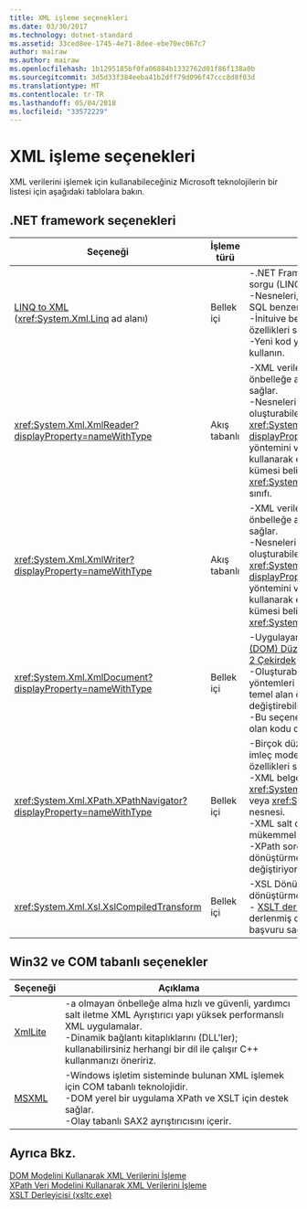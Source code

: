 ```yaml
---
title: XML işleme seçenekleri
ms.date: 03/30/2017
ms.technology: dotnet-standard
ms.assetid: 33ced8ee-1745-4e71-8dee-ebe70ec067c7
author: mairaw
ms.author: mairaw
ms.openlocfilehash: 1b1295185bf0fa06884b1332762d01f86f138a0b
ms.sourcegitcommit: 3d5d33f384eeba41b2dff79d096f47ccc8d8f03d
ms.translationtype: MT
ms.contentlocale: tr-TR
ms.lasthandoff: 05/04/2018
ms.locfileid: "33572229"
---
```

# <a name="xml-processing-options"></a>XML işleme seçenekleri
XML verilerini işlemek için kullanabileceğiniz Microsoft teknolojilerin bir listesi için aşağıdaki tablolara bakın.  
  
## <a name="net-framework-options"></a>.NET framework seçenekleri  
  
|**Seçeneği**|**İşleme türü**|**Açıklama**|  
|----------------|-------------------------|---------------------|  
|[LINQ to XML](https://msdn.microsoft.com/library/f0fe21e9-ee43-4a55-b91a-0800e5782c13) <br />(<xref:System.Xml.Linq> ad alanı)|Bellek içi|-.NET Framework Language-Integrated sorgu (LINQ) teknolojisine dayalı.<br />-Nesneleri, ilişkisel veri ve XML verilerini SQL benzer sorgu deneyimi sağlar.<br />-İnituive belge oluşturma ve dönüştürme özellikleri sağlar.<br />-Yeni kod yazıyorsanız, bu seçeneği kullanın.|  
|<xref:System.Xml.XmlReader?displayProperty=nameWithType>|Akış tabanlı|-XML verilerine erişmek için hızlı, önbelleğe alınmamış, yalnızca ileri bir yol sağlar.<br />-Nesneleri kullanarak oluşturabileceğiniz <xref:System.Xml.XmlReader.Create%2A?displayProperty=nameWithType> yöntemini ve bir nesne üzerinde kullanarak etkinleştirmek için özellik kümesi belirtin <xref:System.Xml.XmlReaderSettings> sınıfı.|  
|<xref:System.Xml.XmlWriter?displayProperty=nameWithType>|Akış tabanlı|-XML verileri oluşturmak için hızlı, önbelleğe alınmamış, yalnızca ileri bir yol sağlar.<br />-Nesneleri kullanarak oluşturabileceğiniz <xref:System.Xml.XmlWriter.Create%2A?displayProperty=nameWithType> yöntemini ve bir nesne üzerinde kullanarak etkinleştirmek için özellik kümesi belirtin <xref:System.Xml.XmlWriterSettings> sınıfı.|  
|<xref:System.Xml.XmlDocument?displayProperty=nameWithType>|Bellek içi|-Uygulayan [W3C belge nesne modeli (DOM) Düzey 1 çekirdek](https://www.w3.org/TR/REC-DOM-Level-1/level-one-core.html) ve [DOM Düzey 2 Çekirdek](https://www.w3.org/TR/DOM-Level-2-Core/) öneriler.<br />-Oluşturabilir, Ekle, Kaldır ve düğümler yöntemleri ve tanıdık DOM modelini temel alan özelliklerini kullanarak değiştirebilirsiniz.<br />-Bu seçenek W3C DOM kullanan var olan kodu değiştiriyorsanız kullanın|  
|<xref:System.Xml.XPath.XPathNavigator?displayProperty=nameWithType>|Bellek içi|-Birçok düzenleme seçeneklerini ve bir imleç modeli kullanılarak Gezinti özellikleri sunar.<br />-XML belgelerini içinde barındırılan bir <xref:System.Xml.XPath.XPathDocument> veya <xref:System.Xml.XmlDocument> nesnesi.<br />-XML salt okunur işlenmesi için mükemmel performans sağlar.<br />-XPath sorguları veya XSLT dönüştürmeleri varolan kodla değiştiriyorsanız bu seçeneği kullanın.|  
|<xref:System.Xml.Xsl.XslCompiledTransform>|Bellek içi|-XSL Dönüşümleri kullanarak XML veri dönüştürme için seçenekler sağlar.<br />- [XSLT derleyici (xsltc.exe)](../../../../docs/standard/data/xml/xslt-compiler-xsltc-exe.md) önceden derlenmiş dönüşümleri, uygulamanızda başvuru sağlar.|  
  
## <a name="win32-and-com-based-options"></a>Win32 ve COM tabanlı seçenekler  
  
|**Seçeneği**|**Açıklama**|  
|----------------|---------------------|  
|[XmlLite](https://msdn.microsoft.com/library/ms752872.aspx)|-a olmayan önbelleğe alma hızlı ve güvenli, yardımcı salt iletme XML Ayrıştırıcı yapı yüksek performanslı XML uygulamalar.<br />-Dinamik bağlantı kitaplıklarını (DLL'ler); kullanabilirsiniz herhangi bir dil ile çalışır C++ kullanmanızı öneririz.|  
|[MSXML](https://msdn.microsoft.com/library/ms763742.aspx)|-Windows işletim sisteminde bulunan XML işlemek için COM tabanlı teknolojidir.<br />-DOM yerel bir uygulama XPath ve XSLT için destek sağlar.<br />-Olay tabanlı SAX2 ayrıştırıcısını içerir.|  
  
## <a name="see-also"></a>Ayrıca Bkz.  
 [DOM Modelini Kullanarak XML Verilerini İşleme](../../../../docs/standard/data/xml/process-xml-data-using-the-dom-model.md)  
 [XPath Veri Modelini Kullanarak XML Verilerini İşleme](../../../../docs/standard/data/xml/process-xml-data-using-the-xpath-data-model.md)  
 [XSLT Derleyicisi (xsltc.exe)](../../../../docs/standard/data/xml/xslt-compiler-xsltc-exe.md)
